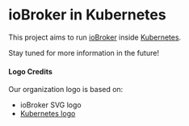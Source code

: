 # ioBroker in Kubernetes

This project aims to run [ioBroker](https://www.iobroker.net/) inside [Kubernetes](https://kubernetes.io/).

Stay tuned for more information in the future!

#### Logo Credits

Our organization logo is based on:
- ioBroker SVG logo
- [Kubernetes logo](https://github.com/kubernetes/kubernetes/blob/master/logo/LICENSE)
